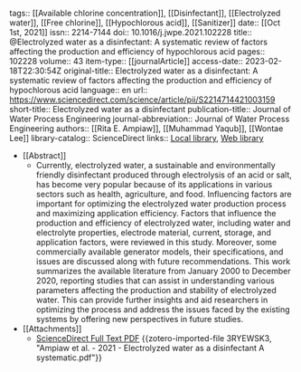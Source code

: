 tags:: [[Available chlorine concentration]], [[Disinfectant]], [[Electrolyzed water]], [[Free chlorine]], [[Hypochlorous acid]], [[Sanitizer]]
date:: [[Oct 1st, 2021]]
issn:: 2214-7144
doi:: 10.1016/j.jwpe.2021.102228
title:: @Electrolyzed water as a disinfectant: A systematic review of factors affecting the production and efficiency of hypochlorous acid
pages:: 102228
volume:: 43
item-type:: [[journalArticle]]
access-date:: 2023-02-18T22:30:54Z
original-title:: Electrolyzed water as a disinfectant: A systematic review of factors affecting the production and efficiency of hypochlorous acid
language:: en
url:: https://www.sciencedirect.com/science/article/pii/S2214714421003159
short-title:: Electrolyzed water as a disinfectant
publication-title:: Journal of Water Process Engineering
journal-abbreviation:: Journal of Water Process Engineering
authors:: [[Rita E. Ampiaw]], [[Muhammad Yaqub]], [[Wontae Lee]]
library-catalog:: ScienceDirect
links:: [Local library](zotero://select/library/items/NZ8CG33H), [Web library](https://www.zotero.org/users/8784047/items/NZ8CG33H)

- [[Abstract]]
	- Currently, electrolyzed water, a sustainable and environmentally friendly disinfectant produced through electrolysis of an acid or salt, has become very popular because of its applications in various sectors such as health, agriculture, and food. Influencing factors are important for optimizing the electrolyzed water production process and maximizing application efficiency. Factors that influence the production and efficiency of electrolyzed water, including water and electrolyte properties, electrode material, current, storage, and application factors, were reviewed in this study. Moreover, some commercially available generator models, their specifications, and issues are discussed along with future recommendations. This work summarizes the available literature from January 2000 to December 2020, reporting studies that can assist in understanding various parameters affecting the production and stability of electrolyzed water. This can provide further insights and aid researchers in optimizing the process and address the issues faced by the existing systems by offering new perspectives in future studies.
- [[Attachments]]
	- [ScienceDirect Full Text PDF](https://www.sciencedirect.com/science/article/pii/S2214714421003159/pdfft?md5=c9a6477ef2af7de7c6765b9e4548b717&pid=1-s2.0-S2214714421003159-main.pdf&isDTMRedir=Y) {{zotero-imported-file 3RYEWSK3, "Ampiaw et al. - 2021 - Electrolyzed water as a disinfectant A systematic.pdf"}}